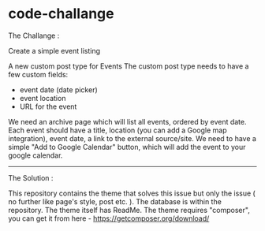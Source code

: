 # code-challange

The Challange :

Create a simple event listing

A new custom post type for Events
The custom post type needs to have a few custom fields:
- event date (date picker)
- event location
- URL for the event

We need an archive page which will list all events, ordered by event date. Each event should have a title, location (you can add a Google map integration), event date, a link to the external source/site.
We need to have a simple "Add to Google Calendar" button, which will add the event to your google calendar.

-----------------------------------------------------------------------------------------------------------------------------------------------

The Solution :

This repository contains the theme that solves this issue but only the issue ( no further like page's style, post etc. ). The database is within the repository. The theme itself has ReadMe. The theme requires "composer", you can get it from here - https://getcomposer.org/download/

